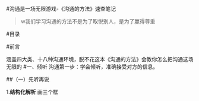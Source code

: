 #沟通是一场无限游戏-《沟通的方法》速查笔记
>w我们学习沟通的方法不是为了取悦别人，是为了赢得尊重


#目录

#前言

涵盖四大类、十八种沟通环境，脱不花这本《沟通的方法》会教你怎么把沟通这场无限的
#一、倾听
沟通第一步：学会倾听，准确接受对方的信息。

##（一）先听再说

1.**结构化解析**
画三个框
